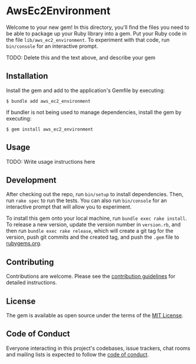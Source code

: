 # AwsEc2Environment

Welcome to your new gem! In this directory, you'll find the files you need to be
able to package up your Ruby library into a gem. Put your Ruby code in the file
`lib/aws_ec2_environment`. To experiment with that code, run `bin/console` for
an interactive prompt.

TODO: Delete this and the text above, and describe your gem

## Installation

Install the gem and add to the application's Gemfile by executing:

    $ bundle add aws_ec2_environment

If bundler is not being used to manage dependencies, install the gem by
executing:

    $ gem install aws_ec2_environment

## Usage

TODO: Write usage instructions here

## Development

After checking out the repo, run `bin/setup` to install dependencies. Then, run
`rake spec` to run the tests. You can also run `bin/console` for an interactive
prompt that will allow you to experiment.

To install this gem onto your local machine, run `bundle exec rake install`. To
release a new version, update the version number in `version.rb`, and then run
`bundle exec rake release`, which will create a git tag for the version, push
git commits and the created tag, and push the `.gem` file to
[rubygems.org](https://rubygems.org).

## Contributing

Contributions are welcome. Please see the
[contribution guidelines](CONTRIBUTING.md) for detailed instructions.

## License

The gem is available as open source under the terms of the
[MIT License](https://opensource.org/licenses/MIT).

## Code of Conduct

Everyone interacting in this project's codebases, issue trackers, chat rooms and
mailing lists is expected to follow the [code of conduct](CODE_OF_CONDUCT.md).
